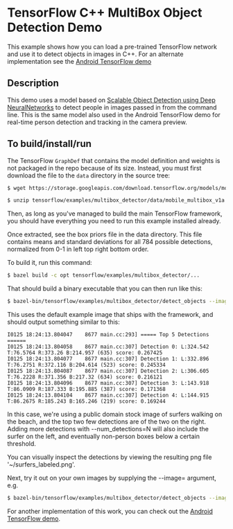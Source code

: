 # TensorFlow C++ MultiBox Object Detection Demo

This example shows how you can load a pre-trained TensorFlow network and use it
to detect objects in images in C++. For an alternate implementation see the
[Android TensorFlow demo](https://github.com/tensorflow/tensorflow/tree/master/tensorflow/examples/android)

## Description

This demo uses a model based on [Scalable Object Detection using Deep NeuralNetworks](https://arxiv.org/abs/1312.2249) to detect people in images passed in from
the command line. This is the same model also used in the Android TensorFlow
demo for real-time person detection and tracking in the camera preview.

## To build/install/run

The TensorFlow `GraphDef` that contains the model definition and weights is not
packaged in the repo because of its size. Instead, you must first download the
file to the `data` directory in the source tree:

```bash
$ wget https://storage.googleapis.com/download.tensorflow.org/models/mobile_multibox_v1a.zip -O tensorflow/examples/multibox_detector/data/mobile_multibox_v1a.zip

$ unzip tensorflow/examples/multibox_detector/data/mobile_multibox_v1a.zip -d tensorflow/examples/multibox_detector/data/
```

Then, as long as you've managed to build the main TensorFlow framework, you
should have everything you need to run this example installed already.

Once extracted, see the box priors file in the data directory. This file
contains means and standard deviations for all 784 possible detections,
normalized from 0-1 in left top right bottom order.

To build it, run this command:

```bash
$ bazel build -c opt tensorflow/examples/multibox_detector/...
```

That should build a binary executable that you can then run like this:

```bash
$ bazel-bin/tensorflow/examples/multibox_detector/detect_objects --image_out=$HOME/x20/surfers_labeled.png
```

This uses the default example image that ships with the framework, and should
output something similar to this:

```
I0125 18:24:13.804047    8677 main.cc:293] ===== Top 5 Detections ======
I0125 18:24:13.804058    8677 main.cc:307] Detection 0: L:324.542 T:76.5764 R:373.26 B:214.957 (635) score: 0.267425
I0125 18:24:13.804077    8677 main.cc:307] Detection 1: L:332.896 T:76.2751 R:372.116 B:204.614 (523) score: 0.245334
I0125 18:24:13.804087    8677 main.cc:307] Detection 2: L:306.605 T:76.2228 R:371.356 B:217.32 (634) score: 0.216121
I0125 18:24:13.804096    8677 main.cc:307] Detection 3: L:143.918 T:86.0909 R:187.333 B:195.885 (387) score: 0.171368
I0125 18:24:13.804104    8677 main.cc:307] Detection 4: L:144.915 T:86.2675 R:185.243 B:165.246 (219) score: 0.169244
```

In this case, we're using a public domain stock image of surfers walking on the
beach, and the top two few detections are of the two on the right. Adding more
detections with --num_detections=N will also include the surfer on the left,
and eventually non-person boxes below a certain threshold.

You can visually inspect the detections by viewing the resulting png file
'~/surfers_labeled.png'.

Next, try it out on your own images by supplying the --image= argument, e.g.

```bash
$ bazel-bin/tensorflow/examples/multibox_detector/detect_objects --image=my_image.png
```

For another implementation of this work, you can check out the [Android
TensorFlow demo](https://github.com/tensorflow/tensorflow/tree/master/tensorflow/examples/android).
